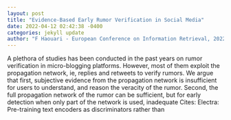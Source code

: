 ```yaml
--- 
layout: post 
title: "Evidence-Based Early Rumor Verification in Social Media" 
date: 2022-04-12 02:42:38 -0400 
categories: jekyll update 
author: "F Haouari - European Conference on Information Retrieval, 2022" 
--- 
```

A plethora of studies has been conducted in the past years on rumor verification in micro-blogging platforms. However, most of them exploit the propagation network, ie, replies and retweets to verify rumors. We argue that first, subjective evidence from the propagation network is insufficient for users to understand, and reason the veracity of the rumor. Second, the full propagation network of the rumor can be sufficient, but for early detection when only part of the network is used, inadequate Cites: Electra: Pre-training text encoders as discriminators rather than